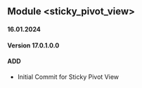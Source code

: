 ## Module <sticky_pivot_view>

#### 16.01.2024
#### Version 17.0.1.0.0
#### ADD 

- Initial Commit for Sticky Pivot View
